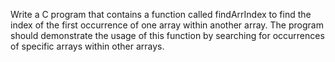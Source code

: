 Write a C program that contains a function called findArrIndex to find the index of the first occurrence of one array within another array.
The program should demonstrate the usage of this function by searching for occurrences of specific arrays within other arrays.
